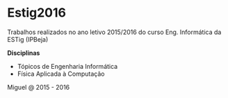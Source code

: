 # Estig2016
Trabalhos realizados no ano letivo 2015/2016 do curso Eng. Informática da ESTig (IPBeja)


**Disciplinas**
* Tópicos de Engenharia Informática
* Física Aplicada à Computação

Miguel @ 2015 - 2016
